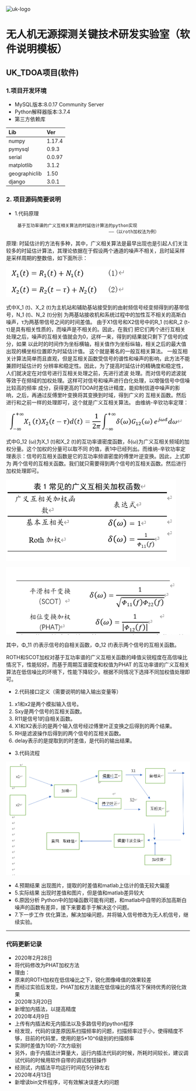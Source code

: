 ![uk-logo](https://s2.ax1x.com/2020/01/19/1C8qXt.png)
# 无人机无源探测关键技术研发实验室（软件说明模板）
## UK_TDOA项目(软件)

### 1.项目开发环境

- MySQL版本:8.0.17 Community Server
- Python解释器版本:3.7.4
- 第三方依赖库
    
|Lib            |Ver    |
|:----          |:----  |
|numpy          |1.17.4 |
|pymysql        |0.9.3  |
|serial         |0.0.97 |
|matplotlib     |3.1.2  |
|geographiclib  |1.50   |
|django         |3.0.1  |

### 2. 项目源码简要说明
- 1.代码原理

       基于互功率谱的广义互相关算法的时延估计算法的python实现
										  ——（以roth加权法为例）
原理:
   时延估计的方法有多种，其中，广义相关算法是最早出现也是引起人们关注
较多的时延估计算法，其理论依据在于假设两个通道的噪声不相关，且时延采样
是采样周期的整数倍，如下面所示：



![](https://github.com/Norman-Trx/picture/blob/master/%E5%85%AC%E5%BC%8F.png)



式中X_1 (t)、X_2 (t)为主机站和辅助基站接受到的由射频信号经变频得到的基带信号，N_1 (t)、N_2 (t)分别
为两基站接收机和系统过程中的加性互不相关的高斯白噪声，τ为两基带信号之间的时间差值。
   由于X1信号和X2信号中的R_1 (t)和R_2 (t-τ)是具有相关性质的，而噪声是不相关的。因此，在我们
把它们两个进行互相关处理之后，噪声的互相关值就会为0，这样一来，得到的结果就只剩下了信号的成分，如果
以此时的时间作为坐标横轴，相关值作为坐标纵轴，相关之后的最大值出现的横坐标位置即为时延估计值。
这个就是著名的一般互相关算法。
  一般互相关计算法简单而且直观，但是互相关函数受信号的谱性和噪声的影响，此方法不能兼顾时延估计的
分辨率和稳定性。因此，为了提高时延估计的精确度和稳定性，人们就决定在对信号进行互相关处理之前，先进行滤波
处理。而对信号的滤波就等效于在频域的加权处理。这样可对信号和噪声进行白化处理，以增强信号中信噪比较高的频率
成分，获得更高的TDOA时差估计精度，能抑制信道中噪声的影响，之后，再通过反傅里叶变换将其变换到时域，得到广义的
互相关函数。然后进行和之前一样的处理即可，这个就是广义互相关算法。
由维纳-辛钦功率定理：



![](https://github.com/Norman-Trx/picture/blob/master/%E5%8A%9F%E7%8E%87%E5%AE%9A%E7%90%86.png)




  式中G_12 (ω)为X_1 (t)和X_2 (t)的互功率谱密度函数，δ(ω)为广义互相关频域的加权分量。这个加权的分量可以取不同
的值，表1中已经列出。而维纳-辛钦功率定理表示：信号的互相关函数是它的互功率频谱密度的傅里叶逆变换。因此，上式即为
两个信号的互相关函数。我们就只需要得到两个信号的互相关函数。然后进行加权处理即可。




![](https://github.com/Norman-Trx/picture/blob/master/%E5%8A%A0%E6%9D%83%E5%87%BD%E6%95%B01.png)




![](https://github.com/Norman-Trx/picture/blob/master/%E5%8A%A0%E6%9D%83%E5%87%BD%E6%95%B02.png)







其中，Φ_11 (f)表示信号的自相关函数，Φ_12 (f)表示两个信号的互相关函数。

ROTH和SCOT加权对基于互功率谱的广义互相关函数的峰值尖锐程度在高信噪比情况下，性能较好。而基于周期互谱密度和权值为PHAT
的互功率谱的广义互相关算法在低信噪比的环境下，性能下降较少。根据不同情况下选择不同加权值处理即可。
- 2.代码接口定义（需要说明的输入输出变量等）
1.	x1和x2是两个模拟输入信号。
2.	Sxy是两个信号的互相关函数。
3.	R11是信号1的自相关函数。
4.	X1和X2表示的是两个输入信号经过傅里叶正变换之后得到的两个结果。
5.	RH是滤波操作后得到的两个信号的互相关函数。
6.	delay表示的是提取到的时差值，是代码的输出结果。

- 3.代码流程


![](https://github.com/Norman-Trx/picture/blob/master/%E6%B5%81%E7%A8%8B%E6%A1%86%E5%9B%BE.png)



- 4.预期结果
出现图片，提取的时差值和matlab上估计的值无较大偏差
- 5.实际结果
出现时差值和图片，但是值和matlab差异较大
- 6.原因分析
Python中的加噪函数可能有问题，和matlab中自带的添加高斯白噪声的函数有差异，接下来要着手于解决这个问题。
- 7.下一步工作
优化算法，解决加噪问题，并将输入信号修改为无人机信号，继续实验。

****
### 代码更新记录
- 2020年2月28日
- 将代码修改为PHAT加权方法
- 理由：
- 原来的ROTH加权在低信噪比之下，锐化图像峰值的效果较差
- 而经过实验后发现，PHAT加权方法能在低信噪比的情况下保持优秀的锐化效果
- 2020年3月20日
- 新增加内插法，以提高精度
- 2020年4月9日
- 上传有内插法和无内插法以及多路信号的python程序
- 经发现，代码的误差原因系扫描频率的问题，扫描频率过于小，使得精度不够，目前的代码里，使用的是5*10^6级别的扫描频率
- 实测时差值为10的-7次方级别
- 另外，由于内插法计算量大，运行内插法代码的时候，所耗时间较长，建议调试代码的时候用软件自带的调试按钮操作
- 经测试，内插法平均运行时间在5分钟左右
- 2020年4月13日
- 新增读bin文件程序，可有效解决误差大的问题

